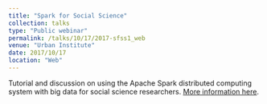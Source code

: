 ```yaml
---
title: "Spark for Social Science"
collection: talks
type: "Public webinar"
permalink: /talks/10/17/2017-sfss1_web
venue: "Urban Institute"
date: 2017/10/17
location: "Web"
---
```


Tutorial and discussion on using the Apache Spark distributed computing system with big data for social science researchers. [More information here](https://github.com/UrbanInstitute/sloan-spark-presentation).
